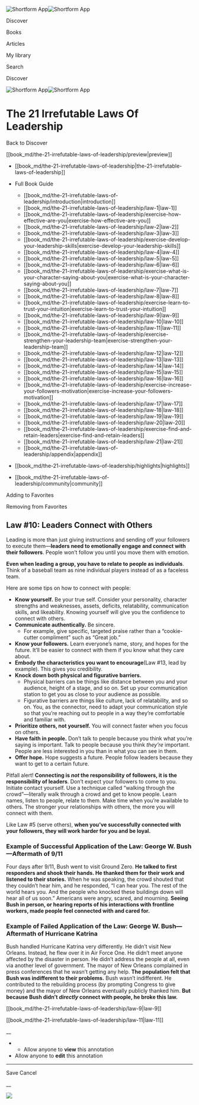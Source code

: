 ![Shortform App](/img/logo.36a2399e.svg)![Shortform App](/img/logo-dark.70c1b072.svg)

Discover

Books

Articles

My library

Search

Discover

![Shortform App](/img/logo.36a2399e.svg)![Shortform App](/img/logo-dark.70c1b072.svg)

# The 21 Irrefutable Laws Of Leadership

Back to Discover

[[book_md/the-21-irrefutable-laws-of-leadership/preview|preview]]

  * [[book_md/the-21-irrefutable-laws-of-leadership|the-21-irrefutable-laws-of-leadership]]
  * Full Book Guide

    * [[book_md/the-21-irrefutable-laws-of-leadership/introduction|introduction]]
    * [[book_md/the-21-irrefutable-laws-of-leadership/law-1|law-1]]
    * [[book_md/the-21-irrefutable-laws-of-leadership/exercise-how-effective-are-you|exercise-how-effective-are-you]]
    * [[book_md/the-21-irrefutable-laws-of-leadership/law-2|law-2]]
    * [[book_md/the-21-irrefutable-laws-of-leadership/law-3|law-3]]
    * [[book_md/the-21-irrefutable-laws-of-leadership/exercise-develop-your-leadership-skills|exercise-develop-your-leadership-skills]]
    * [[book_md/the-21-irrefutable-laws-of-leadership/law-4|law-4]]
    * [[book_md/the-21-irrefutable-laws-of-leadership/law-5|law-5]]
    * [[book_md/the-21-irrefutable-laws-of-leadership/law-6|law-6]]
    * [[book_md/the-21-irrefutable-laws-of-leadership/exercise-what-is-your-character-saying-about-you|exercise-what-is-your-character-saying-about-you]]
    * [[book_md/the-21-irrefutable-laws-of-leadership/law-7|law-7]]
    * [[book_md/the-21-irrefutable-laws-of-leadership/law-8|law-8]]
    * [[book_md/the-21-irrefutable-laws-of-leadership/exercise-learn-to-trust-your-intuition|exercise-learn-to-trust-your-intuition]]
    * [[book_md/the-21-irrefutable-laws-of-leadership/law-9|law-9]]
    * [[book_md/the-21-irrefutable-laws-of-leadership/law-10|law-10]]
    * [[book_md/the-21-irrefutable-laws-of-leadership/law-11|law-11]]
    * [[book_md/the-21-irrefutable-laws-of-leadership/exercise-strengthen-your-leadership-team|exercise-strengthen-your-leadership-team]]
    * [[book_md/the-21-irrefutable-laws-of-leadership/law-12|law-12]]
    * [[book_md/the-21-irrefutable-laws-of-leadership/law-13|law-13]]
    * [[book_md/the-21-irrefutable-laws-of-leadership/law-14|law-14]]
    * [[book_md/the-21-irrefutable-laws-of-leadership/law-15|law-15]]
    * [[book_md/the-21-irrefutable-laws-of-leadership/law-16|law-16]]
    * [[book_md/the-21-irrefutable-laws-of-leadership/exercise-increase-your-followers-motivation|exercise-increase-your-followers-motivation]]
    * [[book_md/the-21-irrefutable-laws-of-leadership/law-17|law-17]]
    * [[book_md/the-21-irrefutable-laws-of-leadership/law-18|law-18]]
    * [[book_md/the-21-irrefutable-laws-of-leadership/law-19|law-19]]
    * [[book_md/the-21-irrefutable-laws-of-leadership/law-20|law-20]]
    * [[book_md/the-21-irrefutable-laws-of-leadership/exercise-find-and-retain-leaders|exercise-find-and-retain-leaders]]
    * [[book_md/the-21-irrefutable-laws-of-leadership/law-21|law-21]]
    * [[book_md/the-21-irrefutable-laws-of-leadership/appendix|appendix]]
  * [[book_md/the-21-irrefutable-laws-of-leadership/highlights|highlights]]
  * [[book_md/the-21-irrefutable-laws-of-leadership/community|community]]



Adding to Favorites 

Removing from Favorites 

## Law #10: Leaders Connect with Others

Leading is more than just giving instructions and sending off your followers to execute them—**leaders need to emotionally engage and connect with their followers**. People won’t follow you until you move them with emotion.

**Even when leading a group, you have to relate to people as individuals**. Think of a baseball team as nine individual players instead of as a faceless team.

Here are some tips on how to connect with people:

  * **Know yourself.** Be your true self. Consider your personality, character strengths and weaknesses, assets, deficits, relatability, communication skills, and likeability. Knowing yourself will give you the confidence to connect with others.
  * **Communicate authentically.** Be sincere.
    * For example, give specific, targeted praise rather than a “cookie-cutter compliment” such as “Great job.”
  * **Know your followers.** Learn everyone’s name, story, and hopes for the future. It’ll be easier to connect with them if you know what they care about.
  * **Embody the characteristics you want to encourage**(Law #13, lead by example). This gives you credibility.
  * **Knock down both physical and figurative barriers.**
    * Physical barriers can be things like distance between you and your audience, height of a stage, and so on. Set up your communication station to get you as close to your audience as possible.
    * Figurative barriers are things like culture, lack of relatability, and so on. You, as the connector, need to adapt your communication style so that you’re reaching out to people in a way they’re comfortable and familiar with.
  * **Prioritize others, not yourself.** You will connect faster when you focus on others.
  * **Have faith in people.** Don’t talk to people because you think what you’re saying is important. Talk to people because you think _they’re_ important. People are less interested in you than in what you can see in them.
  * **Offer hope.** Hope suggests a future. People follow leaders because they want to get to a certain future.



Pitfall alert! **Connecting is _not_ the responsibility of followers, it is the responsibility of leaders**. Don’t expect your followers to come to you. Initiate contact yourself. Use a technique called “walking through the crowd”—literally walk through a crowd and get to know people. Learn names, listen to people, relate to them. Make time when you’re available to others. The stronger your relationships with others, the more you will connect with them.

Like Law #5 (serve others), **when you’ve successfully connected with your followers, they will work harder for you and be loyal.**

### Example of Successful Application of the Law: George W. Bush—Aftermath of 9/11

Four days after 9/11, Bush went to visit Ground Zero. **He talked to first responders and shook their hands. He thanked them for their work and listened to their stories.** When he was speaking, the crowd shouted that they couldn’t hear him, and he responded, “I can hear you. The rest of the world hears you. And the people who knocked these buildings down will hear all of us soon.” Americans were angry, scared, and mourning. **Seeing Bush in person, or hearing reports of his interactions with frontline workers, made people feel connected with and cared for.**

### Example of Failed Application of the Law: George W. Bush—Aftermath of Hurricane Katrina

Bush handled Hurricane Katrina very differently. He didn’t visit New Orleans. Instead, he flew over it in Air Force One. He didn’t meet anyone affected by the disaster in person. He didn’t address the people at all, even via another level of government. The mayor of New Orleans complained in press conferences that he wasn’t getting any help. **The population felt that Bush was indifferent to their problems.** Bush wasn’t indifferent. He contributed to the rebuilding process (by prompting Congress to give money) and the mayor of New Orleans eventually publicly thanked him. **But because Bush didn’t _directly_ connect with people, he broke this law.**

[[book_md/the-21-irrefutable-laws-of-leadership/law-9|law-9]]

[[book_md/the-21-irrefutable-laws-of-leadership/law-11|law-11]]

__

  *   * Allow anyone to **view** this annotation
  * Allow anyone to **edit** this annotation



* * *

Save Cancel

__




![](https://bat.bing.com/action/0?ti=56018282&Ver=2&mid=0a979ce9-0dd8-40c7-ae33-851a6b50cbe8&sid=f30c5e70639211ee87d33f0876d93783&vid=f30c9700639211eeb3a75d830392c94f&vids=0&msclkid=N&pi=0&lg=en-US&sw=800&sh=600&sc=24&nwd=1&tl=Shortform%20%7C%20The%2021%20Irrefutable%20Laws%20Of%20Leadership&p=https%3A%2F%2Fwww.shortform.com%2Fapp%2Fbook%2Fthe-21-irrefutable-laws-of-leadership%2Flaw-10&r=&lt=388&evt=pageLoad&sv=1&rn=51808)
